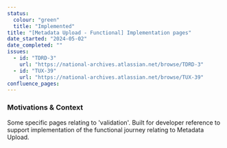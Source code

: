```yaml
---
status:
  colour: "green"
  title: "Implemented"
title: "[Metadata Upload - Functional] Implementation pages"
date_started: "2024-05-02"
date_completed: ""
issues:
  - id: "TDRD-3"
    url: "https://national-archives.atlassian.net/browse/TDRD-3"
  - id: "TUX-39"
    url: "https://national-archives.atlassian.net/browse/TUX-39"
confluence_pages:
---
```


### Motivations & Context

Some specific pages relating to 'validation'. Built for developer reference to support implementation of the functional journey relating to Metadata Upload. 
